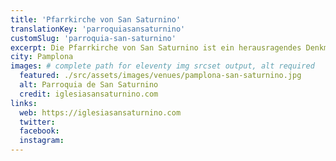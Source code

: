 ```yaml
---
title: 'Pfarrkirche von San Saturnino'
translationKey: 'parroquiasansaturnino'
customSlug: 'parroquia-san-saturnino'
excerpt: Die Pfarrkirche von San Saturnino ist ein herausragendes Denkmal der mittelalterlichen Kultur und Architektur Navarras.
city: Pamplona
images: # complete path for eleventy img srcset output, alt required
  featured: ./src/assets/images/venues/pamplona-san-saturnino.jpg
  alt: Parroquia de San Saturnino
  credit: iglesiasansaturnino.com
links:
  web: https://iglesiasansaturnino.com
  twitter:
  facebook:
  instagram:
---
```

